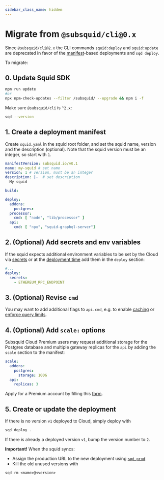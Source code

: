 ```yaml
---
sidebar_class_name: hidden
---
```


# Migrate from `@subsquid/cli@0.x`

Since `@subsquid/cli@2.x` the CLI commands `squid:deploy` and `squid:update` are deprecated in favor of the [manifest](/cloud/reference/manifest)-based deployments and `sqd deploy`.

To migrate:

## 0. Update Squid SDK 

```bash
npm run update
#or
npx npm-check-updates --filter /subsquid/ --upgrade && npm i -f
```

Make sure `@subsquid/cli` is `^2.x`:
```bash
sqd --version
```

## 1. Create a deployment manifest

Create `squid.yaml` in the squid root folder, and set the squid name, version and the description (optional). Note that the squid version must be an integer, so start with `1`.

```yml file="squid.yaml
manifestVersion: subsquid.io/v0.1
name: my-squid # set name
version: 1 # version, must be an integer
description: |-  # set description
  My squid  

build: 

deploy:
  addons:
    postgres: 
  processor:
    cmd: [ "node", "lib/processor" ] 
  api:
    cmd: [ "npx", "squid-graphql-server"]

```

## 2. (Optional) Add secrets and env variables

If the squid expects additional environment variables to be set by the Cloud via [secrets](/cloud/resources/env-variables/#secrets) or at the [deployment time](/cloud/resources/env-variables/#environment-variables-1) add them in the `deploy` section:

```yml
#...
deploy:
  secrets:
    - ETHEREUM_RPC_ENDPOINT

```

## 3. (Optional) Revise `cmd`

You may want to add additional flags to `api.cmd`, e.g. to enable [caching](/sdk/reference/graphql-server/caching) or [enforce query limits](/sdk/reference/graphql-server/dos-protection).

## 4. (Optional) Add `scale:` options

Subsquid Cloud Premium users may request additional storage for the Postgres database and multiple gateway replicas for the `api` by adding the `scale` section to the manifest:

```yml
scale:
  addons:
    postgres:
      storage: 100G
  api:
    replicas: 3
```

Apply for a Premium account by filling this [form](https://t.ly/Uh_S).

## 5. Create or update the deployment

If there is no version `v1` deployed to Cloud, simply deploy with
```bash
sqd deploy .
```

If there is already a deployed version `v1`, bump the version number to `2`.

**Important!** When the squid syncs:

- Assign the production URL to the new deployment using [`sqd prod`](/squid-cli/prod)
- Kill the old unused versions with
```
sqd rm <name>@<version>
```


